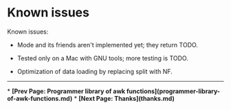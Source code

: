 # Known issues

Known issues:

  * Mode and its friends aren't implemented yet; they return TODO.

  * Tested only on a Mac with GNU tools; more testing is TODO.

  * Optimization of data loading by replacing split with NF.


<p><hr>
<nav>
* <b>[Prev Page: Programmer library of awk functions](programmer-library-of-awk-functions.md)</b>
* <b>[Next Page: Thanks](thanks.md)</b>
</nav>

